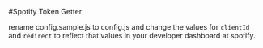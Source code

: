 #Spotify Token Getter

rename config.sample.js to config.js and change the values for `clientId` and `redirect` to reflect that values in your developer dashboard at spotify.